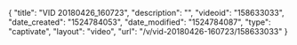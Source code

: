 {
    "title": "VID 20180426_160723",
    "description": "",
    "videoid": "158633033",
    "date_created": "1524784053",
    "date_modified": "1524784087",
    "type": "captivate",
    "layout": "video",
    "url": "\/v\/vid-20180426-160723\/158633033"
}